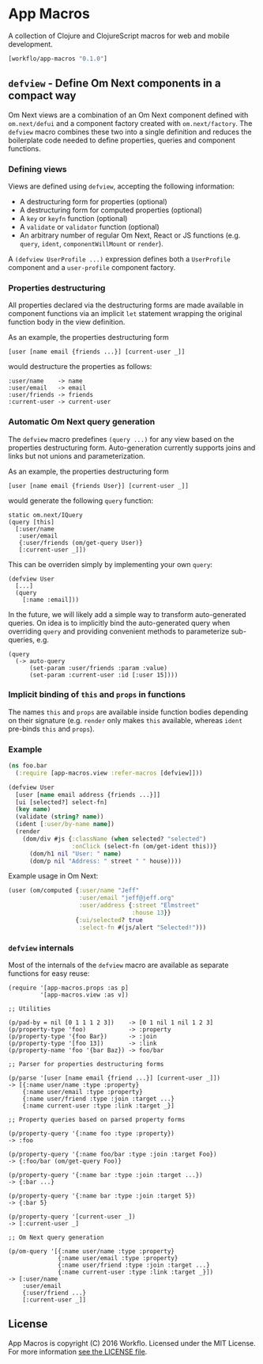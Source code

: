 # App Macros

A collection of Clojure and ClojureScript macros for web and mobile
development.

```clojure
[workflo/app-macros "0.1.0"]
```

## `defview` - Define Om Next components in a compact way

Om Next views are a combination of an Om Next component defined
with `om.next/defui` and a component factory created with
`om.next/factory`. The `defview` macro combines these two into
a single definition and reduces the boilerplate code needed to
define properties, queries and component functions.

### Defining views

Views are defined using `defview`, accepting the following
information:

* A destructuring form for properties (optional)
* A destructuring form for computed properties (optional)
* A `key` or `keyfn` function (optional)
* A `validate` or `validator` function (optional)
* An arbitrary number of regular Om Next, React or JS
  functions (e.g. `query`, `ident`, `componentWillMount`
  or `render`).

A `(defview UserProfile ...)` expression defines both a
`UserProfile` component and a `user-profile` component
factory.

### Properties destructuring

All properties declared via the destructuring forms are
made available in component functions via an implicit
`let` statement wrapping the original function body in
the view definition.

As an example, the properties destructuring form

```
[user [name email {friends ...}] [current-user _]]
```

would destructure the properties as follows:

```
:user/name    -> name
:user/email   -> email
:user/friends -> friends
:current-user -> current-user
```

### Automatic Om Next query generation

The `defview` macro predefines `(query ...)` for any view based
on the properties destructuring form. Auto-generation currently
supports joins and links but not unions and parameterization.

As an example, the properties destructuring form

```
[user [name email {friends User}] [current-user _]]
```

would generate the following `query` function:

```
static om.next/IQuery
(query [this]
  [:user/name
   :user/email
   {:user/friends (om/get-query User)}
   [:current-user _]])
```

This can be overriden simply by implementing your own `query`:

```
(defview User
  [...]
  (query
    [:name :email]))
```

In the future, we will likely add a simple way to transform
auto-generated queries. On idea is to implicitly bind the
auto-generated query when overriding `query` and providing
convenient methods to parameterize sub-queries, e.g.

```
(query
  (-> auto-query
      (set-param :user/friends :param :value)
      (set-param :current-user :id [:user 15])))
```

### Implicit binding of `this` and `props` in functions

The names `this` and `props` are available inside
function bodies depending on their signature (e.g. `render`
only makes `this` available, whereas `ident` pre-binds `this`
and `props`).

### Example

```clojure
(ns foo.bar
  (:require [app-macros.view :refer-macros [defview]]))

(defview User
  [user [name email address {friends ...}]]
  [ui [selected?] select-fn]
  (key name)
  (validate (string? name))
  (ident [:user/by-name name])
  (render
    (dom/div #js {:className (when selected? "selected")
                  :onClick (select-fn (om/get-ident this))}
      (dom/h1 nil "User: " name)
      (dom/p nil "Address: " street " " house))))
```

Example usage in Om Next:

```clojure
(user (om/computed {:user/name "Jeff"
                    :user/email "jeff@jeff.org"
                    :user/address {:street "Elmstreet"
                                   :house 13}}
                   {:ui/selected? true
                    :select-fn #(js/alert "Selected!")))
```

### `defview` internals

Most of the internals of the `defview` macro are available as
separate functions for easy reuse:

```
(require '[app-macros.props :as p]
         '[app-macros.view :as v])

;; Utilities

(p/pad-by = nil [0 1 1 1 2 3])    -> [0 1 nil 1 nil 1 2 3]
(p/property-type 'foo)            -> :property
(p/property-type '{foo Bar})      -> :join
(p/property-type '[foo 13])       -> :link
(p/property-name 'foo '{bar Baz}) -> foo/bar

;; Parser for properties destructuring forms

(p/parse '[user [name email {friend ...}] [current-user _]])
-> [{:name user/name :type :property}
    {:name user/email :type :property}
    {:name user/friend :type :join :target ...}
    {:name current-user :type :link :target _}]

;; Property queries based on parsed property forms

(p/property-query '{:name foo :type :property})
-> :foo

(p/property-query '{:name foo/bar :type :join :target Foo})
-> {:foo/bar (om/get-query Foo)}

(p/property-query '{:name bar :type :join :target ...})
-> {:bar ...}

(p/property-query '{:name bar :type :join :target 5})
-> {:bar 5}

(p/property-query '[current-user _])
-> [:current-user _]

;; Om Next query generation

(p/om-query '[{:name user/name :type :property}
              {:name user/email :type :property}
              {:name user/friend :type :join :target ...}
              {:name current-user :type :link :target _}])
-> [:user/name
    :user/email
    {:user/friend ...}
    [:current-user _]]
```

## License

App Macros is copyright (C) 2016 Workflo. Licensed under the
MIT License. For more information [see the LICENSE file](LICENSE).
